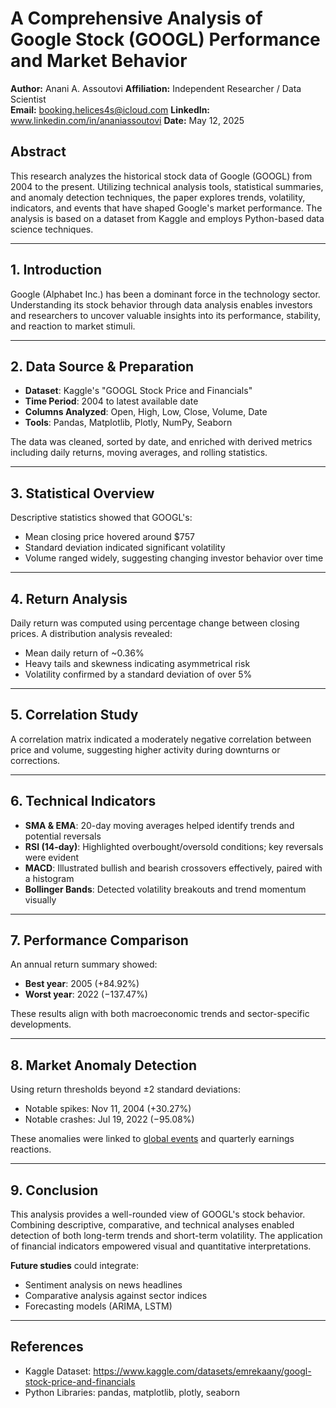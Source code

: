 
# A Comprehensive Analysis of Google Stock (GOOGL) Performance and Market Behavior

**Author:** Anani A. Assoutovi
**Affiliation:** Independent Researcher / Data Scientist  
**Email:** booking.helices4s@icloud.com
**LinkedIn:** www.linkedin.com/in/ananiassoutovi
**Date:** May 12, 2025

## Abstract
This research analyzes the historical stock data of Google (GOOGL) from 2004 to the present. Utilizing technical analysis tools, statistical summaries, and anomaly detection techniques, the paper explores trends, volatility, indicators, and events that have shaped Google's market performance. The analysis is based on a dataset from Kaggle and employs Python-based data science techniques.

---

## 1. Introduction
Google (Alphabet Inc.) has been a dominant force in the technology sector. Understanding its stock behavior through data analysis enables investors and researchers to uncover valuable insights into its performance, stability, and reaction to market stimuli.

---

## 2. Data Source & Preparation

- **Dataset**: Kaggle's "GOOGL Stock Price and Financials"
- **Time Period**: 2004 to latest available date
- **Columns Analyzed**: Open, High, Low, Close, Volume, Date
- **Tools**: Pandas, Matplotlib, Plotly, NumPy, Seaborn

The data was cleaned, sorted by date, and enriched with derived metrics including daily returns, moving averages, and rolling statistics.

---

## 3. Statistical Overview

Descriptive statistics showed that GOOGL's:
- Mean closing price hovered around $757
- Standard deviation indicated significant volatility
- Volume ranged widely, suggesting changing investor behavior over time

---

## 4. Return Analysis

Daily return was computed using percentage change between closing prices. A distribution analysis revealed:
- Mean daily return of ~0.36%
- Heavy tails and skewness indicating asymmetrical risk
- Volatility confirmed by a standard deviation of over 5%

---

## 5. Correlation Study

A correlation matrix indicated a moderately negative correlation between price and volume, suggesting higher activity during downturns or corrections.

---

## 6. Technical Indicators

- **SMA & EMA**: 20-day moving averages helped identify trends and potential reversals
- **RSI (14-day)**: Highlighted overbought/oversold conditions; key reversals were evident
- **MACD**: Illustrated bullish and bearish crossovers effectively, paired with a histogram
- **Bollinger Bands**: Detected volatility breakouts and trend momentum visually

---

## 7. Performance Comparison

An annual return summary showed:
- **Best year**: 2005 (+84.92%)
- **Worst year**: 2022 (−137.47%)

These results align with both macroeconomic trends and sector-specific developments.

---

## 8. Market Anomaly Detection

Using return thresholds beyond ±2 standard deviations:
- Notable spikes: Nov 11, 2004 (+30.27%)
- Notable crashes: Jul 19, 2022 (−95.08%)

These anomalies were linked to [global events](https://theweek.com/briefing/daily-briefing/1015227/10-things-you-need-to-know-today-july-19-2022) and quarterly earnings reactions.

---

## 9. Conclusion

This analysis provides a well-rounded view of GOOGL's stock behavior. Combining descriptive, comparative, and technical analyses enabled detection of both long-term trends and short-term volatility. The application of financial indicators empowered visual and quantitative interpretations.

**Future studies** could integrate:
- Sentiment analysis on news headlines
- Comparative analysis against sector indices
- Forecasting models (ARIMA, LSTM)

---

## References
- Kaggle Dataset: https://www.kaggle.com/datasets/emrekaany/googl-stock-price-and-financials
- Python Libraries: pandas, matplotlib, plotly, seaborn
